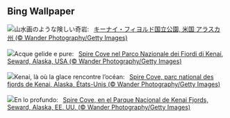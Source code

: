 ## Bing Wallpaper
![](https://www.bing.com/th?id=OHR.KenaiSpires_JA-JP1998460612_UHD.jpg&w=1000)山水画のような険しい奇岩:&nbsp;&ensp;[キーナイ・フィヨルド国立公園, 米国 アラスカ州 (© Wander Photography/Getty Images)](https://www.bing.com/th?id=OHR.KenaiSpires_JA-JP1998460612_UHD.jpg)
<br><br/>
![](https://www.bing.com/th?id=OHR.KenaiSpires_IT-IT1719586029_UHD.jpg&w=1000)Acque gelide e pure:&nbsp;&ensp;[Spire Cove nel Parco Nazionale dei Fiordi di Kenai, Seward, Alaska, USA (© Wander Photography/Getty Images)](https://www.bing.com/th?id=OHR.KenaiSpires_IT-IT1719586029_UHD.jpg)
<br><br/>
![](https://www.bing.com/th?id=OHR.KenaiSpires_FR-FR3080979017_UHD.jpg&w=1000)Kenai, là où la glace rencontre l’océan:&nbsp;&ensp;[Spire Cove, parc national des fjords de Kenai, Alaska, États-Unis (© Wander Photography/Getty Images)](https://www.bing.com/th?id=OHR.KenaiSpires_FR-FR3080979017_UHD.jpg)
<br><br/>
![](https://www.bing.com/th?id=OHR.KenaiSpires_ES-ES3278232415_UHD.jpg&w=1000)En lo profundo:&nbsp;&ensp;[Spire Cove, en el Parque Nacional de Kenai Fjords, Seward, Alaska, EE. UU. (© Wander Photography/Getty Images)](https://www.bing.com/th?id=OHR.KenaiSpires_ES-ES3278232415_UHD.jpg)
<br><br/>
